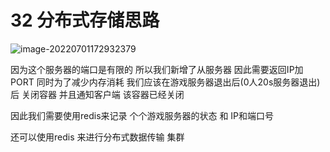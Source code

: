 # 32 分布式存储思路

![image-20220701172932379](C:\Users\1780484247\AppData\Roaming\Typora\typora-user-images\image-20220701172932379.png)

因为这个服务器的端口是有限的 所以我们新增了从服务器  因此需要返回IP加PORT     同时为了减少内存消耗 我们应该在游戏服务器退出后(0人20s服务器退出) 后 关闭容器 并且通知客户端 该容器已经关闭



因此我们需要使用redis来记录 个个游戏服务器的状态  和 IP和端口号 

还可以使用redis 来进行分布式数据传输  集群